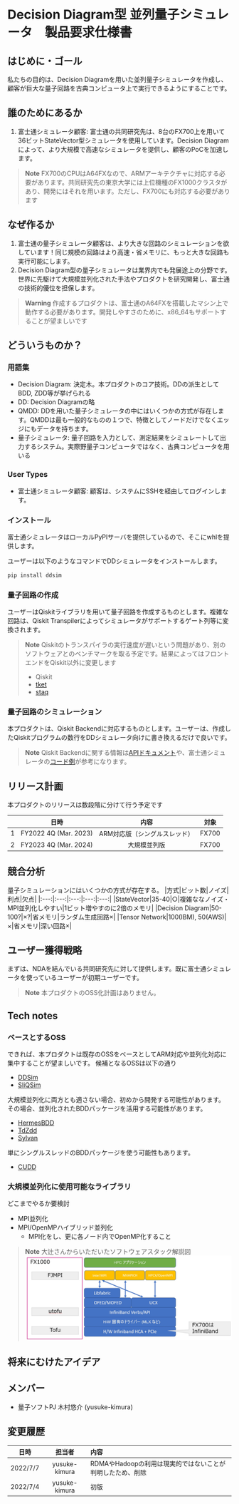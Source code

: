 # Decision Diagram型 並列量子シミュレータ　製品要求仕様書

## はじめに・ゴール

私たちの目的は、Decision Diagramを用いた並列量子シミュレータを作成し、顧客が巨大な量子回路を古典コンピュータ上で実行できるようにすることです。

## 誰のためにあるか

1. 富士通シミュレータ顧客: 富士通の共同研究先は、8台のFX700上を用いて36ビットStateVector型シミュレータを使用しています。Decision Diagramによって、より大規模で高速なシミュレータを提供し、顧客のPoCを加速します。

> **Note**
> FX700のCPUはA64FXなので、ARMアーキテクチャに対応する必要があります。共同研究先の東京大学には上位機種のFX1000クラスタがあり、開発にはそれを用います。ただし、FX700にも対応する必要があります

## なぜ作るか

1. 富士通の量子シミュレータ顧客は、より大きな回路のシミュレーションを欲しています！同じ規模の回路はより高速・省メモリに、もっと大きな回路も実行可能にします。
1. Decision Diagram型の量子シミュレータは業界内でも発展途上の分野です。世界に先駆けて大規模並列化された手法やプロダクトを研究開発し、富士通の技術的優位を担保します。

> **Warning**
> 作成するプロダクトは、富士通のA64FXを搭載したマシン上で動作する必要があります。開発しやすさのために、x86_64もサポートすることが望ましいです

## どういうものか？

### 用語集

* Decision Diagram: 決定木。本プロダクトのコア技術。DDの派生としてBDD, ZDD等が挙げられる
* DD: Decision Diagramの略
* QMDD: DDを用いた量子シミュレータの中にはいくつかの方式が存在します。QMDDは最も一般的なものの１つで、特徴としてノードだけでなくエッジにもデータを持ちます。
* 量子シミュレータ: 量子回路を入力として、測定結果をシミュレートして出力するシステム。実際野量子コンピュータではなく、古典コンピュータを用いる

### User Types

* 富士通シミュレータ顧客: 顧客は、システムにSSHを経由してログインします。

### インストール

富士通シミュレータはローカルPyPIサーバを提供しているので、そこにwhlを提供します。

ユーザーは以下のようなコマンドでDDシミュレータをインストールします。

```bash
pip install ddsim
```

### 量子回路の作成

ユーザーはQiskitライブラリを用いて量子回路を作成するものとします。複雑な回路は、Qiskit Transpilerによってシミュレータがサポートするゲート列等に変換されます。

> **Note**
> Qiskitのトランスパイラの実行速度が遅いという問題があり、別のソフトウェアとのベンチマークを取る予定です。結果によってはフロントエンドをQiskit以外に変更します
>
> * Qiskit
> * [tket](https://github.com/CQCL/pytket)
> * [staq](https://github.com/softwareQinc/staq)

### 量子回路のシミュレーション

本プロダクトは、Qiskit Backendに対応するものとします。ユーザーは、作成したQiskitプログラムの数行をDDシミュレータ向けに書き換えるだけで良いです。

> **Note**
> Qiskit Backendに関する情報は[APIドキュメント](https://qiskit.org/documentation/apidoc/providers_models.html)や、富士通シミュレータの[コード例](https://github.labs.fujitsu.com/quantum-computing/qiskit-qulacs/blob/develop/src/qiskit_qulacs/qulacs_backend.py)が参考になります。

## リリース計画

本プロダクトのリリースは数段階に分けて行う予定です

||日時|内容|対象|
|:---:|:---:|:---:|:---:|
|1|FY2022 4Q (Mar. 2023)|ARM対応版（シングルスレッド）|FX700|
|2|FY2023 4Q (Mar. 2024)|大規模並列版|FX700|

## 競合分析

量子シミュレーションにはいくつかの方式が存在する。
|方式|ビット数|ノイズ|利点|欠点|
|:---:|:---:|:---:|:---:|:---:|
|StateVector|35-40|○|複雑ななノイズ・MPI並列化しやすい|1ビット増やすのに2倍のメモリ|
|Decision Diagram|50-100?|×?|省メモリ|ランダム生成回路×|
|Tensor Network|100(IBM), 50(AWS)|×|省メモリ|深い回路×|

## ユーザー獲得戦略

まずは、NDAを結んでいる共同研究先に対して提供します。既に富士通シミュレータを使っているユーザーが初期ユーザーです。

> **Note**
> 本プロダクトのOSS化計画はありません。

## Tech notes

### ベースとするOSS

できれば、本プロダクトは既存のOSSをベースとしてARM対応や並列化対応に集中することが望ましいです。
候補となるOSSは以下の通り

* [DDSim](https://github.com/cda-tum/ddsim)
* [SliQSim](https://github.com/NTU-ALComLab/SliQSim)

大規模並列化に両方とも適さない場合、初めから開発する可能性があります。
その場合、並列化されたBDDパッケージを活用する可能性があります。

* [HermesBDD](https://github.com/luigicapogrosso/HermesBDD)
* [TdZdd](https://github.com/kunisura/TdZdd)
* [Sylvan](https://github.com/utwente-fmt/sylvan)

単にシングルスレッドのBDDパッケージを使う可能性もあります。

* [CUDD](https://github.com/ivmai/cudd)

### 大規模並列化に使用可能なライブラリ

どこまでやるか要検討

* MPI並列化
* MPI/OpenMPハイブリッド並列化
  * MPI化をし、更に各ノード内でOpenMP化すること
  
> **Note**
> 大辻さんからいただいたソフトウェアスタック解説図
> ![Software Stack](images/MPI_software_stack.jpg)

## 将来にむけたアイデア

## メンバー

* 量子ソフトPJ 木村悠介 (yusuke-kimura)

## 変更履歴

|日時|担当者|内容|
|:---:|:---:|:---|
|2022/7/7|yusuke-kimura|RDMAやHadoopの利用は現実的ではないことが判明したため、削除|
|2022/7/4|yusuke-kimura|初版|

